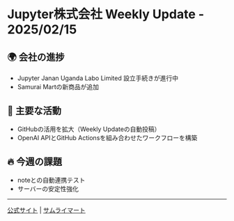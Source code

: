 # Jupyter株式会社 Weekly Update - 2025/02/15

## 🌍 会社の進捗
- Jupyter Janan Uganda Labo Limited 設立手続きが進行中
- Samurai Martの新商品が追加

## 📌 主要な活動
- GitHubの活用を拡大（Weekly Updateの自動投稿）
- OpenAI APIとGitHub Actionsを組み合わせたワークフローを構築

## 🔥 今週の課題
- noteとの自動連携テスト
- サーバーの安定性強化

---
[公式サイト](https://www.jupyter.co.jp/) | [サムライマート](https://www.samurai-mart.com/)
